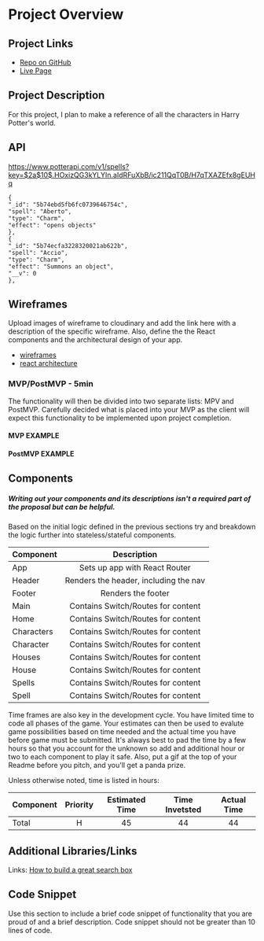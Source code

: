 # Project Overview

## Project Links

- [Repo on GitHub](https://github.com/ZGZOO/react-app)
- [Live Page](https://answer10.web.app/)

## Project Description

For this project, I plan to make a reference of all the characters in Harry Potter's world. 

## API

https://www.potterapi.com/v1/spells?key=$2a$10$.HOxizQG3kYLYIn.aIdRFuXbB/ic211QqT0B/H7qTXAZEfx8gEUHq


```
{
"_id": "5b74ebd5fb6fc0739646754c",
"spell": "Aberto",
"type": "Charm",
"effect": "opens objects"
},
{
"_id": "5b74ecfa3228320021ab622b",
"spell": "Accio",
"type": "Charm",
"effect": "Summons an object",
"__v": 0
},
```


## Wireframes

Upload images of wireframe to cloudinary and add the link here with a description of the specific wireframe. Also, define the the React components and the architectural design of your app.

- [wireframes](https://res.cloudinary.com/headincloud/image/upload/v1593698706/SEI_react_app_wireframes/wireframes%20for%20phone%20and%20laptop.jpg)
- [react architecture](https://res.cloudinary.com/headincloud/image/upload/v1593699957/SEI_react_app_wireframes/components%20map.jpg)


### MVP/PostMVP - 5min

The functionality will then be divided into two separate lists: MPV and PostMVP.  Carefully decided what is placed into your MVP as the client will expect this functionality to be implemented upon project completion.  

#### MVP EXAMPLE


#### PostMVP EXAMPLE


## Components
##### Writing out your components and its descriptions isn't a required part of the proposal but can be helpful.

Based on the initial logic defined in the previous sections try and breakdown the logic further into stateless/stateful components. 

| Component | Description | 
| --- | :---: |  
| App | Sets up app with React Router | 
| Header | Renders the header, including the nav | 
| Footer | Renders the footer |
| Main | Contains Switch/Routes for content |
| Home | Contains Switch/Routes for content |
| Characters | Contains Switch/Routes for content |
| Character | Contains Switch/Routes for content |
| Houses | Contains Switch/Routes for content |
| House | Contains Switch/Routes for content |
| Spells | Contains Switch/Routes for content |
| Spell | Contains Switch/Routes for content |

Time frames are also key in the development cycle.  You have limited time to code all phases of the game.  Your estimates can then be used to evalute game possibilities based on time needed and the actual time you have before game must be submitted. It's always best to pad the time by a few hours so that you account for the unknown so add and additional hour or two to each component to play it safe. Also, put a gif at the top of your Readme before you pitch, and you'll get a panda prize.

Unless otherwise noted, time is listed in hours:

| Component | Priority | Estimated Time | Time Invetsted | Actual Time |
| --- | :---: |  :---: | :---: | :---: |
| Total | H | 45 | 44 | 44 |

## Additional Libraries/Links
Links: [How to build a great search box](https://medium.com/@samdutton/how-to-build-a-great-search-box-2b9a6d1dce0d)


## Code Snippet

Use this section to include a brief code snippet of functionality that you are proud of and a brief description.  Code snippet should not be greater than 10 lines of code.


